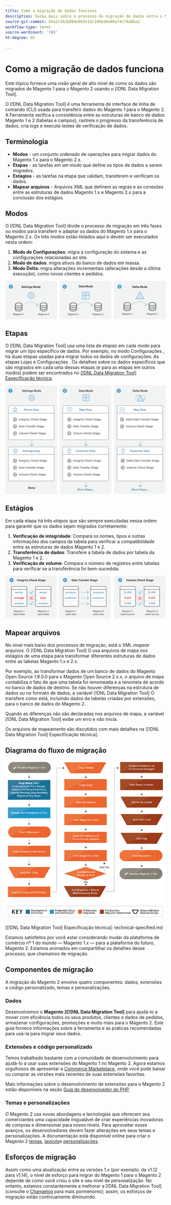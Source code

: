 ```yaml
---
title: Como a migração de dados funciona
description: Saiba mais sobre o processo de migração de dados entre o Magento 1 e o Magento 2, incluindo terminologia, diagramas de fluxo de trabalho e etapas.
source-git-commit: b5a2c362b09de993e1dc196bdda90e74cf4a8ba2
workflow-type: tm+mt
source-wordcount: '783'
ht-degree: 0%

---
```



# Como a migração de dados funciona

Este tópico fornece uma visão geral de alto nível de como os dados são migrados do Magento 1 para o Magento 2 usando o [!DNL Data Migration Tool].

O [!DNL Data Migration Tool] é uma ferramenta de interface de linha de comando (CLI) usada para transferir dados do Magento 1 para o Magento 2. A Ferramenta verifica a consistência entre as estruturas de banco de dados Magento 1 e 2 (tabelas e campos), rastreia o progresso da transferência de dados, cria logs e executa testes de verificação de dados.

## Terminologia

* **Modos** - um conjunto ordenado de operações para migrar dados do Magento 1.x para o Magento 2.x.
* **Etapas** - as tarefas em um modo que define os tipos de dados a serem migrados.
* **Estágios** - as tarefas na etapa que validam, transferem e verificam os dados.
* **Mapear arquivos** - Arquivos XML que definem as regras e as conexões entre as estruturas de dados Magento 1.x e Magento 2.x para a conclusão dos estágios.

## Modos

O [!DNL Data Migration Tool] divide o processo de migração em três fases ou *modos* para transferir e adaptar os dados do Magento 1.x para o Magento 2.x. Os três modos estão listados aqui e devem ser executados nesta ordem:

1. **Modo de Configurações**: migra a configuração do sistema e as configurações relacionadas ao site.
1. **Modo de dados**: migra ativos do banco de dados em massa.
1. **Modo Delta**: migra alterações incrementais (alterações desde a última execução), como novos clientes e pedidos.

![Modos de migração](../../assets/data-migration/MigrationModes2.png)

## Etapas

O [!DNL Data Migration Tool] usa uma lista de *etapas* em cada modo para migrar um tipo específico de dados. Por exemplo, no modo Configurações , há duas etapas usadas para migrar todos os dados de configurações: As etapas Lojas e Configurações . Os detalhes sobre os dados específicos que são migrados em cada uma dessas etapas (e para as etapas em outros modos) podem ser encontrados no [[!DNL Data Migration Tool] Especificação técnica](technical-specification.md).

![Visão geral da migração](../../assets/data-migration/MigrationOverview2.png)

## Estágios

Em cada etapa há três *etapas* que são sempre executadas nessa ordem para garantir que os dados sejam migrados corretamente:

1. **Verificação de integridade**: Compara os nomes, tipos e outras informações dos campos da tabela para verificar a compatibilidade entre as estruturas de dados Magento 1 e 2.
1. **Transferência de dados**: Transfere a tabela de dados por tabela da Magento 1 e 2.
1. **Verificação de volume**: Compara o número de registros entre tabelas para verificar se a transferência foi bem-sucedida.

![Etapas de migração](../../assets/data-migration/MigrationSteps2.png)

## Mapear arquivos

No nível mais baixo dos processos de migração, está o XML *mapear arquivos*. O [!DNL Data Migration Tool] O usa arquivos de mapa nos estágios de uma etapa para transformar diferentes estruturas de dados entre as tabelas Magento 1.x e 2.x.

Por exemplo, ao transformar dados de um banco de dados do Magento Open Source 1.8.0.0 para o Magento Open Source 2.x.x, o arquivo de mapa contabiliza o fato de que uma tabela foi renomeada e a renomeia de acordo no banco de dados de destino. Se não houver diferenças na estrutura de dados ou no formato de dados, a variável [!DNL Data Migration Tool] O transfere como está, incluindo dados de tabelas criadas por extensões, para o banco de dados do Magento 2.

Quando as diferenças não são declaradas nos arquivos de mapa, a variável [!DNL Data Migration Tool] exibe um erro e não inicia.

Os arquivos de mapeamento são discutidos com mais detalhes na [[!DNL Data Migration Tool] Especificação técnica].

## Diagrama do fluxo de migração

![Fluxo de migração](../../assets/data-migration/migration_flow.png)

<!-- Link definitions -->
[[!DNL Data Migration Tool] Especificação técnica]: technical-specified.md

[Migration Modes]: ../../assets/data-migration/MigrationModes2.png

[Migration Overview]: ../../assets/data-migration/MigrationOverview2.png

[Migration Steps]: ../../assets/data-migration/MigrationSteps2.png

Estamos satisfeitos por você estar considerando mudar da plataforma de comércio nº 1 do mundo — Magento 1.x — para a plataforma do futuro, Magento 2. Estamos animados em compartilhar os detalhes desse processo, que chamamos de migração.

## Componentes de migração

A migração do Magento 2 envolve quatro componentes: dados, extensões e código personalizado, temas e personalizações.

### Dados

Desenvolvemos o **Magento 2[!DNL Data Migration Tool]** para ajudá-lo a mover com eficiência todos os seus produtos, clientes e dados de pedidos, armazenar configurações, promoções e muito mais para o Magento 2. Este guia fornece informações sobre a ferramenta e as práticas recomendadas para usá-la para migrar seus dados.

### Extensões e código personalizado

Temos trabalhado bastante com a comunidade de desenvolvimento para ajudá-lo a usar suas extensões do Magento 1 no Magento 2. Agora estamos orgulhosos de apresentar a [Commerce Marketplace](https://marketplace.magento.com/), onde você pode baixar ou comprar as versões mais recentes de suas extensões favoritas.

Mais informações sobre o desenvolvimento de extensões para o Magento 2 estão disponíveis na seção [Guia do desenvolvedor do PHP](https://developer.adobe.com/commerce/php/development/).

### Temas e personalizações

O Magento 2 usa novas abordagens e tecnologias que oferecem aos comerciantes uma capacidade inigualável de criar experiências inovadoras de compras e dimensionar para novos níveis. Para aproveitar esses avanços, os desenvolvedores devem fazer alterações em seus temas e personalizações. A documentação está disponível online para criar o Magento 2 [temas](https://developer.adobe.com/commerce/frontend-core/guide/themes/), [layouts](https://developer.adobe.com/commerce/frontend-core/guide/layouts/)e [personalizações](https://developer.adobe.com/commerce/frontend-core/guide/layouts/xml-manage/).

## Esforços de migração

Assim como uma atualização entre as versões 1.x (por exemplo, da v1.12 para v1.14), o nível de esforço para migrar do Magento 1 para o Magento 2 depende de como você criou o site e seu nível de personalização.
No entanto, estamos constantemente a melhorar a [!DNL Data Migration Tool] (consulte o [Changelog](https://github.com/magento/data-migration-tool/blob/2.3/CHANGELOG.md) para mais pormenores); assim, os esforços de migração estão continuamente diminuindo.
